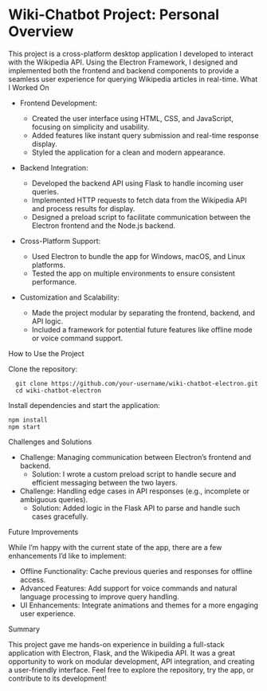 # Wiki-Chatbot Project: Personal Overview

This project is a cross-platform desktop application I developed to interact with the Wikipedia API. Using the Electron Framework, I designed and implemented both the frontend and backend components to provide a seamless user experience for querying Wikipedia articles in real-time.
What I Worked On

   - Frontend Development:
        - Created the user interface using HTML, CSS, and JavaScript, focusing on simplicity and usability.
        - Added features like instant query submission and real-time response display.
        - Styled the application for a clean and modern appearance.

   - Backend Integration:
        - Developed the backend API using Flask to handle incoming user queries.
        - Implemented HTTP requests to fetch data from the Wikipedia API and process results for display.
        - Designed a preload script to facilitate communication between the Electron frontend and the Node.js backend.

   - Cross-Platform Support:
        - Used Electron to bundle the app for Windows, macOS, and Linux platforms.
        - Tested the app on multiple environments to ensure consistent performance.

   - Customization and Scalability:
        - Made the project modular by separating the frontend, backend, and API logic.
        - Included a framework for potential future features like offline mode or voice command support.

How to Use the Project

   Clone the repository:

      git clone https://github.com/your-username/wiki-chatbot-electron.git
      cd wiki-chatbot-electron

Install dependencies and start the application:

    npm install
    npm start

Challenges and Solutions

   - Challenge: Managing communication between Electron’s frontend and backend.
        - Solution: I wrote a custom preload script to handle secure and efficient messaging between the two layers.
   - Challenge: Handling edge cases in API responses (e.g., incomplete or ambiguous queries).
        - Solution: Added logic in the Flask API to parse and handle such cases gracefully.

Future Improvements

While I’m happy with the current state of the app, there are a few enhancements I’d like to implement:

   - Offline Functionality: Cache previous queries and responses for offline access.
   - Advanced Features: Add support for voice commands and natural language processing to improve query handling.
   - UI Enhancements: Integrate animations and themes for a more engaging user experience.

Summary

This project gave me hands-on experience in building a full-stack application with Electron, Flask, and the Wikipedia API. It was a great opportunity to work on modular development, API integration, and creating a user-friendly interface. Feel free to explore the repository, try the app, or contribute to its development!
